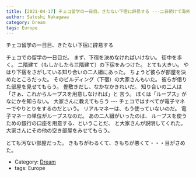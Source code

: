 ```yaml
---
title: [2021-04-17] チェコ留学の一日目、きたない下宿に辟易する ---二日続けて海外留学の夢だ・・・へんなの
author: Satoshi Nakagawa
category: Dream
tags: Europe
---
```


チェコ留学の一日目、きたない下宿に辟易する

 チェコでの留学の一日目だ。
まず、下宿を決めなければいけない。
街中を歩く。
二階建て（もしかしたら三階建て）の下宿をみつけた。
とても大きい。
やはり下宿をさがしている知り合いの二人組にあった。
ちょうど彼らが部屋を決めたところだった。
そのビルディング（下宿）の大家さんもいた。
彼らが借りた部屋を見せてもらう。
畳敷きだし、なかなかきれいだ。
知り合いの二人は「さぁ、これからループスを用意しなければ」と
言う。
ぼくは「ループス」がなにかを知らない。
大家さんに教えてもらう ---
チェコではすべてが電子マネーでやりとりをするのだという。
リアルマネーは、もう使っていないのだ。
電子マネーの単位がループスなのだ。
あの二人組がいったのは、
ループスを使うための銀行の口座を用意する、ということだ、
と大家さんが説明してくれた。
大家さんにその他の空き部屋をみせてもらう。

とても汚ない部屋だった。
きもちがわるくて、きもちが悪くて・・・目がさめた。

- Category: [Dream](https://merapano.github.io/categories.html#Dream)
- tags: Europe
